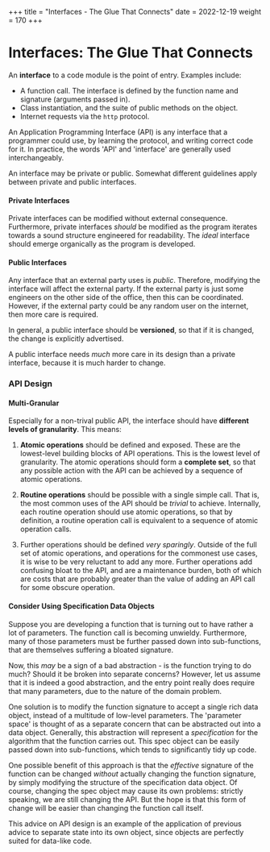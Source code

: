 +++
title = "Interfaces - The Glue That Connects"
date = 2022-12-19
weight = 170
+++

# Interfaces: The Glue That Connects

An **interface** to a code module is the point of entry.  Examples include:
* A function call.  The interface is defined by the function name and signature (arguments passed in).
* Class instantiation, and the suite of public methods on the object.
* Internet requests via the `http` protocol.

An Application Programming Interface (API) is any interface that a programmer could use, by learning the protocol, and writing correct code for it.  In practice, the words 'API' and 'interface' are generally used interchangeably.

An interface may be private or public.  Somewhat different guidelines apply between private and public interfaces.

#### Private Interfaces

Private interfaces can be modified without external consequence.  Furthermore, private interfaces _should_ be modified as the program iterates towards a sound structure engineered for readability.  The _ideal_ interface should emerge organically as the program is developed.

#### Public Interfaces

Any interface that an external party uses is _public_.  Therefore, modifying the interface will affect the external party.  If the external party is just some engineers on the other side of the office, then this can be coordinated.  However, if the external party could be any random user on the internet, then more care is required.

In general, a public interface should be **versioned**, so that if it is changed, the change is explicitly advertised.

A public interface needs _much_ more care in its design than a private interface, because it is much harder to change.

### API Design

#### Multi-Granular

Especially for a non-trival public API, the interface should have **different levels of granularity**.  This means:

1. **Atomic operations** should be defined and exposed.  These are the lowest-level building blocks of API operations.  This is the lowest level of granularity.  The atomic operations should form a **complete set**, so that any possible action with the API can be achieved by a sequence of atomic operations.

2. **Routine operations** should be possible with a single simple call.  That is, the most common uses of the API should be _trivial_ to achieve.  Internally, each routine operation should use atomic operations, so that by definition, a routine operation call is equivalent to a sequence of atomic operation calls.

3. Further operations should be defined _very sparingly_.  Outside of the full set of atomic operations, and operations for the commonest use cases, it is wise to be very reluctant to add any more.  Further operations add confusing bloat to the API, and are a maintenance burden, both of which are costs that are probably greater than the value of adding an API call for some obscure operation.

#### Consider Using Specification Data Objects

Suppose you are developing a function that is turning out to have rather a lot of parameters.  The function call is becoming unwieldy.  Furthermore, many of those parameters must be further passed down into sub-functions, that are themselves suffering a bloated signature.

Now, this _may_ be a sign of a bad abstraction - is the function trying to do much?  Should it be broken into separate concerns?  However, let us assume that it is indeed a good abstraction, and the entry point really does require that many parameters, due to the nature of the domain problem.

One solution is to modify the function signature to accept a single rich data object, instead of a multitude of low-level parameters.  The 'parameter space' is thought of as a separate concern that can be abstracted out into a data object.  Generally, this abstraction will represent a _specification_ for the algorithm that the function carries out.  This spec object can be easily passed down into sub-functions, which tends to significantly tidy up code.

One possible benefit of this approach is that the _effective_ signature of the function can be changed _without_ actually changing the function signature, by simply modifying the structure of the specification data object.  Of course, changing the spec object may cause its own problems: strictly speaking, we are still changing the API.  But the hope is that this form of change will be easier than changing the function call itself.

This advice on API design is an example of the application of previous advice to separate state into its own object, since objects are perfectly suited for data-like code.

